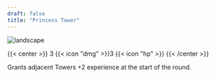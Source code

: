 ```yaml
---
draft: false
title: "Princess Tower"
---
```


![landscape](/images/towers/towerS_30.png)

{{< center >}}
3 {{< icon "dmg" >}}3 {{< icon "hp" >}}
{{< /center >}}

Grants adjacent Towers +2 experience at the start of the round.